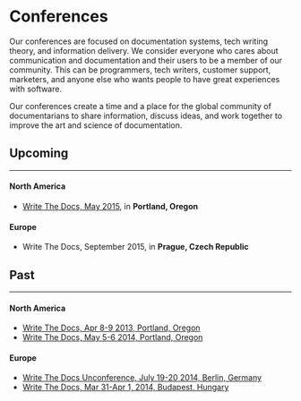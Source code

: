 # Conferences

Our conferences are focused on documentation systems, tech writing theory, and information delivery.
We consider everyone who cares about communication and documentation and their users to be a member of our community. This can be programmers, tech writers, customer support, marketers, and anyone else who wants people to have great experiences with software.

Our conferences create a time and a place for the global community of documentarians to share information, discuss ideas, and work together to improve the art and science of documentation.

## Upcoming

* * * * *

#### North America

- [Write The Docs, May 2015](na/2015.md), in **Portland, Oregon**

#### Europe

- Write The Docs, September 2015, in **Prague, Czech Republic**

## Past

* * * * *

#### North America

- [Write The Docs, Apr 8-9 2013, Portland, Oregon](http://conf.writethedocs.org/na/2013/)
- [Write The Docs, May 5-6 2014, Portland, Oregon](http://conf.writethedocs.org/na/2014/)

#### Europe

- [Write The Docs Unconference, July 19-20 2014, Berlin, Germany](http://conf.writethedocs.org/eu/2014/unconf-berlin.html)
- [Write The Docs, Mar 31-Apr 1, 2014, Budapest, Hungary](http://conf.writethedocs.org/eu/2014/)

